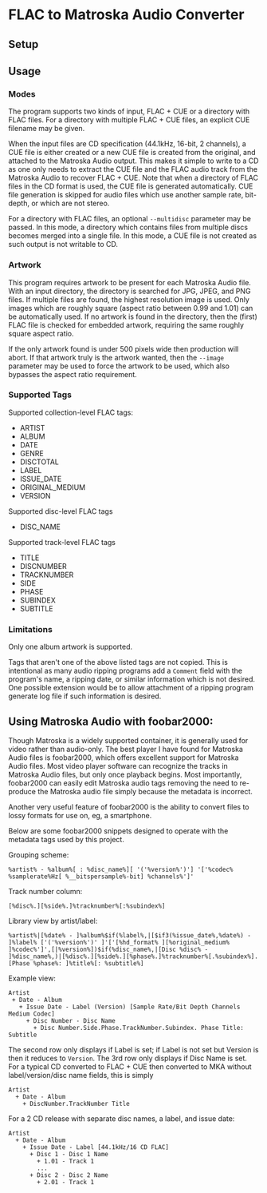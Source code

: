 # FLAC to Matroska Audio Converter

## Setup

## Usage

### Modes
The program supports two kinds of input, FLAC + CUE or a directory with FLAC files.  For a directory with multiple FLAC + CUE files, an explicit CUE filename may be given.  

When the input files are CD specification (44.1kHz, 16-bit, 2 channels), a CUE file is either created or a new CUE file is created from the original, and attached to the Matroska Audio output.  This makes it simple to write to a CD as one only needs to extract the CUE file and the FLAC audio track from the Matroska Audio to recover FLAC + CUE.  Note that when a directory of FLAC files in the CD format is used, the CUE file is generated automatically.  CUE file generation is skipped for audio files which use another sample rate, bit-depth, or which are not stereo.

For a directory with FLAC files, an optional ``--multidisc`` parameter may be passed.  In this mode, a directory which contains files from multiple discs becomes merged into a single file.  In this mode, a CUE file is not created as such output is not writable to CD.

### Artwork
This program requires artwork to be present for each Matroska Audio file.  With an input directory, the directory is searched for JPG, JPEG, and PNG files.  If multiple files are found, the highest resolution image is used.  Only images which are roughly square (aspect ratio between 0.99 and 1.01) can be automatically used.  If no artwork is found in the directory, then the (first) FLAC file is checked for embedded artwork, requiring the same roughly square aspect ratio.

If the only artwork found is under 500 pixels wide then production will abort.  If that artwork truly is the artwork wanted, then the `--image` parameter may be used to force the artwork to be used, which also bypasses the aspect ratio requirement.

### Supported Tags
Supported collection-level FLAC tags:

 * ARTIST
 * ALBUM 
 * DATE
 * GENRE
 * DISCTOTAL
 * LABEL
 * ISSUE_DATE
 * ORIGINAL_MEDIUM
 * VERSION

Supported disc-level FLAC tags

 * DISC_NAME

Supported track-level FLAC tags

 * TITLE
 * DISCNUMBER 
 * TRACKNUMBER
 * SIDE
 * PHASE
 * SUBINDEX
 * SUBTITLE  
      
### Limitations
Only one album artwork is supported.

Tags that aren't one of the above listed tags are not copied.  This is intentional as many audio ripping programs add a `Comment` field with the program's name, a ripping date, or similar information which is not desired.  One possible extension would be to allow attachment of a ripping program generate log file if such information is desired.

## Using Matroska Audio with foobar2000:

Though Matroska is a widely supported container, it is generally used for video rather than audio-only.  The best player I have found for Matroska Audio files is foobar2000, which offers excellent support for Matroska Audio files.  Most video player software can recognize the tracks in Matroska Audio files, but only once playback begins.  Most importantly, foobar2000 can easily edit Matroska audio tags removing the need to re-produce the Matroska audio file simply because the metadata is incorrect.

Another very useful feature of foobar2000 is the ability to convert files to lossy formats for use on, eg, a smartphone.  

Below are some foobar2000 snippets designed to operate with the metadata tags used by this project.

Grouping scheme:
```
%artist% - %album%[ : %disc_name%][ '('%version%')'] '['%codec% %samplerate%Hz[ %__bitspersample%-bit] %channels%']'
```

Track number column:
```
[%disc%.][%side%.]%tracknumber%[:%subindex%]
```

Library view by artist/label:
 ```
%artist%|[%date% - ]%album%$if(%label%,|[$if3(%issue_date%,%date%) - ]%label% ['('%version%')' ]'['[%hd_format% ][%original_medium% ]%codec%']',[|%version%])$if(%disc_name%,|[Disc %disc% - ]%disc_name%,)|[%disc%.][%side%.][%phase%.]%tracknumber%[.%subindex%]. [Phase %phase%: ]%title%[: %subtitle%]
```

Example view:
```
Artist
 + Date - Album
   + Issue Date - Label (Version) [Sample Rate/Bit Depth Channels Medium Codec]
     + Disc Number - Disc Name
       + Disc Number.Side.Phase.TrackNumber.Subindex. Phase Title: Subtitle
```
The second row only displays if Label is set; if Label is not set but Version is then it reduces to `Version`.  The 3rd row only displays if Disc Name is set.  For a typical CD converted to FLAC + CUE then converted to MKA without label/version/disc name fields, this is simply
```
Artist
  + Date - Album
    + DiscNumber.TrackNumber Title
```
For a 2 CD release with separate disc names, a label, and issue date:
```
Artist
  + Date - Album
    + Issue Date - Label [44.1kHz/16 CD FLAC]
      + Disc 1 - Disc 1 Name
        + 1.01 - Track 1 
        ...
      + Disc 2 - Disc 2 Name
        + 2.01 - Track 1
```
